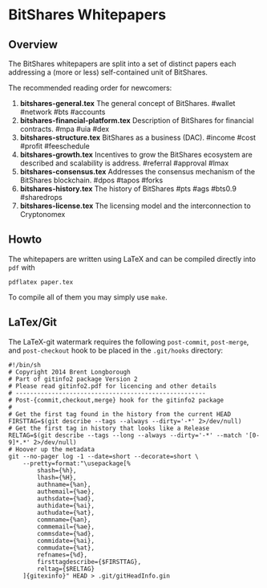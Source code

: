 BitShares Whitepapers
=====================

Overview
--------

The BitShares whitepapers are split into a set of distinct papers each
addressing a (more or less) self-contained unit of BitShares.

The recommended reading order for newcomers:

1. **bitshares-general.tex** The general concept of BitShares. #wallet #network #bts #accounts
2. **bitshares-financial-platform.tex** Description of BitShares for financial contracts. #mpa #uia #dex
7. **bitshares-structure.tex** BitShares as a business (DAC). #income #cost #profit #feeschedule
4. **bitshares-growth.tex** Incentives to grow the BitShares ecosystem are described and scalability is address. #referral #approval #lmax
3. **bitshares-consensus.tex** Addresses the consensus mechanism of the BitShares blockchain. #dpos #tapos #forks
5. **bitshares-history.tex** The history of BitShares #pts #ags #bts0.9 #sharedrops
6. **bitshares-license.tex** The licensing model and the interconnection to Cryptonomex

Howto
-----
The whitepapers are written using LaTeX and can be compiled directly into `pdf`
with

    pdflatex paper.tex

To compile all of them you may simply use `make`.

LaTex/Git
---------
The LaTeX-git watermark requires the following `post-commit`, `post-merge`, and
`post-checkout` hook to be placed in the `.git/hooks` directory:

    #!/bin/sh
    # Copyright 2014 Brent Longborough
    # Part of gitinfo2 package Version 2
    # Please read gitinfo2.pdf for licencing and other details
    # -----------------------------------------------------
    # Post-{commit,checkout,merge} hook for the gitinfo2 package
    #
    # Get the first tag found in the history from the current HEAD
    FIRSTTAG=$(git describe --tags --always --dirty='-*' 2>/dev/null)
    # Get the first tag in history that looks like a Release
    RELTAG=$(git describe --tags --long --always --dirty='-*' --match '[0-9]*.*' 2>/dev/null)
    # Hoover up the metadata
    git --no-pager log -1 --date=short --decorate=short \
        --pretty=format:"\usepackage[%
            shash={%h},
            lhash={%H},
            authname={%an},
            authemail={%ae},
            authsdate={%ad},
            authidate={%ai},
            authudate={%at},
            commname={%an},
            commemail={%ae},
            commsdate={%ad},
            commidate={%ai},
            commudate={%at},
            refnames={%d},
            firsttagdescribe={$FIRSTTAG},
            reltag={$RELTAG}
        ]{gitexinfo}" HEAD > .git/gitHeadInfo.gin
